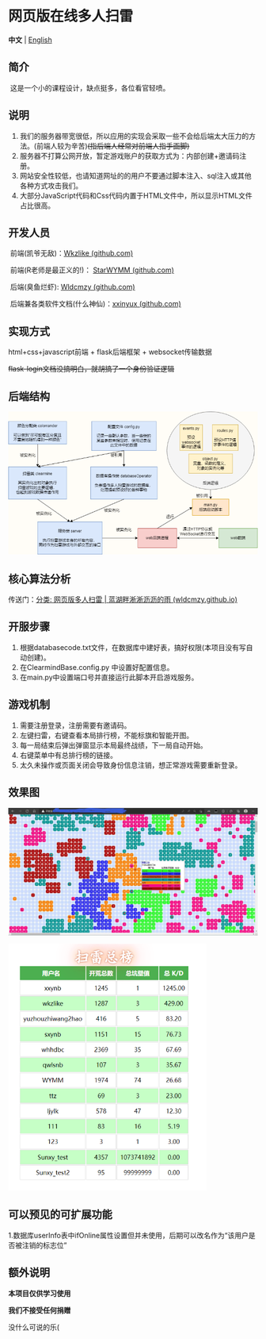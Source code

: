 # 网页版在线多人扫雷

**中文** | [English](./README_en.md)

## 简介

​	这是一个小的课程设计，缺点挺多，各位看官轻喷。

## 说明

1. 我们的服务器带宽很低，所以应用的实现会采取一些不会给后端太大压力的方法。(前端人较为辛苦)~~(指后端人经常对前端人指手画脚)~~
2. 服务器不打算公网开放，暂定游戏账户的获取方式为：内部创建+邀请码注册。
3. 网站安全性较低，也请知道网址的的用户不要通过脚本注入、sql注入或其他各种方式攻击我们。
4. 大部分JavaScript代码和Css代码内置于HTML文件中，所以显示HTML文件占比很高。

## 开发人员

​	前端(凯爷无敌)：[Wkzlike (github.com)](https://github.com/Wkzlike)

​	前端(R老师是最正义的!)： [StarWYMM (github.com)](https://github.com/StarWYMM)

​	后端(臭鱼烂虾): [Wldcmzy (github.com)](https://github.com/Wldcmzy)

​	后端兼各类软件文档(什么神仙)：[xxinyux (github.com)](https://github.com/xxinyux)

## 实现方式

html+css+javascript前端 + flask后端框架 + websocket传输数据

~~flask-login文档没搞明白，就胡搞了一个身份验证逻辑~~

## 后端结构

![后端结构图](README/后端结构图.png)

## 核心算法分析

传送门：[分类: 网页版多人扫雷 | 蓝湖畔淅淅沥沥的雨 (wldcmzy.github.io)](https://wldcmzy.github.io/categories/课程设计/网页版多人扫雷/)

## 开服步骤

1. 根据databasecode.txt文件，在数据库中建好表，搞好权限(本项目没有写自动创建)。
2. 在ClearmindBase.config.py 中设置好配置信息。
3. 在main.py中设置端口号并直接运行此脚本开启游戏服务。

## 游戏机制

1. 需要注册登录，注册需要有邀请码。
2. 左键扫雷，右键查看本局排行榜，不能标旗和智能开图。
3. 每一局结束后弹出弹窗显示本局最终战绩，下一局自动开始。
4. 右键菜单中有总排行榜的链接。
5. 太久未操作或页面关闭会导致身份信息注销，想正常游戏需要重新登录。

## 效果图

![效果图](README/效果图.png)

<img src="README/总榜效果图.png" alt="总榜效果图" style="zoom:67%;" />

## 可以预见的可扩展功能

​	1.数据库userInfo表中ifOnline属性设置但并未使用，后期可以改名作为“该用户是否被注销的标志位”

## 额外说明

**本项目仅供学习使用**

**我们不接受任何捐赠**

没什么可说的乐(

